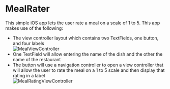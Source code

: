 <h1>MealRater</h1>
<p>
  This simple iOS app lets the user rate a meal on a scale of 1 to 5. This app makes use of the following:
</p>
<ul>
  <li>
    The view controller layout which contains two TextFields, one button, and four labels
  </li>
  <img src="https://github.com/angelineflorajohn/iOS-apps/assets/25217498/cefeec3a-a596-42ba-9291-d19a866b324a" alt="MealViewController">
  <li>
    One TextField will allow entering the name of the dish and the other the name of the restaurant
  </li>
  <li>
    The button will use a navigation controller to open a view controller that will allow the user to rate the meal on a 1 to 5 scale and then display that rating in a label
  </li>
  <img src="https://github.com/angelineflorajohn/iOS-apps/assets/25217498/cb40927d-c478-4351-89a9-1580e490c846" alt="MealRatingViewController">
</ul>
